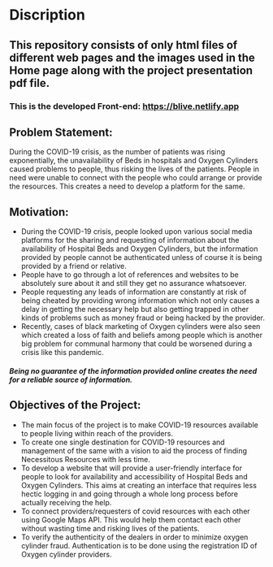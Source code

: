 # Discription

## This repository consists of only html files of different web pages and the images used in the Home page along with the project presentation pdf file.

### This is the developed Front-end:  https://blive.netlify.app


## Problem Statement: 
During the COVID-19 crisis, as the number of patients was rising exponentially, the unavailability of Beds in hospitals and Oxygen Cylinders caused problems to people, thus risking the lives of the patients. People in need were unable to connect with the people who could arrange or provide the resources. This creates a need to develop a platform for the same.

## Motivation: 
-	During the COVID-19 crisis, people looked upon various social media platforms for the sharing and requesting of information about the availability of Hospital Beds and Oxygen Cylinders, but the information provided by people cannot be authenticated unless of course it is being provided by a friend or relative.
-	People have to go through a lot of references and websites to be absolutely sure about it and still they get no assurance whatsoever.
-	People requesting any leads of information are constantly at risk of being cheated by providing wrong information which not only causes a delay in getting the necessary help but also getting trapped in other kinds of problems such as money fraud or being hacked by the provider.
-	Recently, cases of black marketing of Oxygen cylinders were also seen which created a loss of faith and beliefs among people which is another big problem for communal harmony that could be worsened during a crisis like this pandemic.
##### Being no guarantee of the information provided online creates the need for a reliable source of information.

## Objectives of the Project: 
-	The main focus of the project is to make COVID-19 resources available to people living within reach of the providers.
-	To create one single destination for COVID-19 resources and management of the same with a vision to aid the process of finding Necessitous Resources with less time.
-	To develop a website that will provide a user-friendly interface for people to look for availability and accessibility of Hospital Beds and Oxygen Cylinders. This aims at creating an interface that requires less hectic logging in and going through a whole long process before actually receiving the help.
-	To connect providers/requesters of covid resources with each other using Google Maps API. This would help them contact each other without wasting time and risking lives of the patients.
-	To verify the authenticity of the dealers in order to minimize oxygen cylinder fraud. Authentication is to be done using the registration ID of Oxygen cylinder providers.


